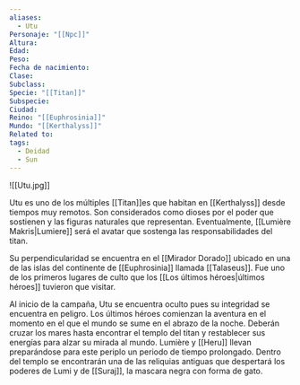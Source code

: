 ```yaml
---
aliases:
  - Utu
Personaje: "[[Npc]]"
Altura: 
Edad: 
Peso: 
Fecha de nacimiento: 
Clase: 
Subclass: 
Specie: "[[Titan]]"
Subspecie: 
Ciudad: 
Reino: "[[Euphrosinia]]"
Mundo: "[[Kerthalyss]]"
Related to: 
tags:
  - Deidad
  - Sun
---
```

![[Utu.jpg]]

Utu es uno de los múltiples [[Titan]]es que habitan en [[Kerthalyss]] desde tiempos muy remotos. Son considerados como dioses por el poder que sostienen y las figuras naturales que representan. Eventualmente, [[Lumière Makris|Lumiere]] será el avatar que sostenga las responsabilidades del titan.

Su perpendicularidad se encuentra en el [[Mirador Dorado]] ubicado en una de las islas del continente de [[Euphrosinia]] llamada [[Talaseus]]. Fue uno de los primeros lugares de culto que los [[Los últimos héroes|últimos héroes]] tuvieron que visitar.

Al inicio de la campaña, Utu se encuentra oculto pues su integridad se encuentra en peligro. Los últimos héroes comienzan la aventura en el momento en el que el mundo se sume en el abrazo de la noche. Deberán cruzar los mares hasta encontrar el templo del titan y restablecer sus energías para alzar su mirada al mundo. Lumière y [[Heru]] llevan preparándose para este periplo un periodo de tiempo prolongado. Dentro del templo se encontrarán una de las reliquias antiguas que despertará los poderes de Lumi y de [[Suraj]], la mascara negra con forma de gato.


